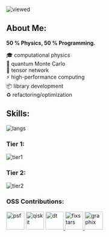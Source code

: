 ![viewed](https://komarev.com/ghpvc/?username=EarlMilktea&color=blue)

## About Me:

**50 % Physics, 50 % Programming.**

🎓 computational physics<br/>
🎲 quantum Monte Carlo<br/>
🔢 tensor network<br/>
⚡ high-performance computing<br/>
📦 library development<br/>
♻ refactoring/optimization

## Skills:

![langs](https://github-readme-stats.vercel.app/api/top-langs/?username=EarlMilktea&layout=compact&theme=solarized-dark)

### Tier 1:

![tier1](https://skillicons.dev/icons?i=cpp,python,julia,neovim,arch,git,github,githubactions,docker,latex)

### Tier 2:

![tier2](https://skillicons.dev/icons?i=rust,ubuntu,cmake,gitlab,ts,js,wasm,react,go,mysql)

### OSS Contributions:

<a href="https://github.com/psf/black"><img
    src="https://avatars.githubusercontent.com/u/50630501?s=200&v=4"
    width="48"
    alt="psf"
/></a>
<a href="https://github.com/Qiskit"><img
    src="https://avatars.githubusercontent.com/u/30696987?s=200&v=4"
    width="48"
    alt="qiskit"
/></a>
<a href="https://github.com/DefinitelyTyped/DefinitelyTyped">
  <img
    src="https://avatars.githubusercontent.com/u/3637556?s=200&v=4"
    width="48"
    alt="dt" />
</a>
<a href="https://github.com/fixstars/libSGM">
  <img
    src="https://avatars.githubusercontent.com/u/18019456?s=200&v=4"
    width="48"
    alt="fixstars" />
</a>
<a href="https://github.com/TeamGraphix/graphix">
  <img
    src="https://avatars.githubusercontent.com/u/114573649?s=200&v=4"
    width="48"
    alt="graphix" />
</a>
